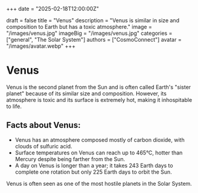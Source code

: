 +++
date = "2025-02-18T12:00:00Z"

draft = false
title = "Venus"
description = "Venus is similar in size and composition to Earth but has a toxic atmosphere."
image = "/images/venus.jpg"
imageBig = "/images/venus.jpg"
categories = ["general", "The Solar System"]
authors = ["CosmoConnect"]
avatar = "/images/avatar.webp"
+++


# Venus

Venus is the second planet from the Sun and is often called Earth's "sister planet" because of its similar size and composition. However, its atmosphere is toxic and its surface is extremely hot, making it inhospitable to life.

## Facts about Venus:
- Venus has an atmosphere composed mostly of carbon dioxide, with clouds of sulfuric acid.
- Surface temperatures on Venus can reach up to 465°C, hotter than Mercury despite being farther from the Sun.
- A day on Venus is longer than a year; it takes 243 Earth days to complete one rotation but only 225 Earth days to orbit the Sun.

Venus is often seen as one of the most hostile planets in the Solar System.

